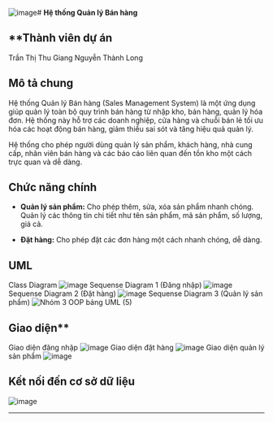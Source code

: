 ![image](https://github.com/user-attachments/assets/840ec072-1e57-4e0e-80dc-bc050e8ce625)# **Hệ thống Quản lý Bán hàng**

## **Thành viên dự án
Trần Thị Thu Giang
Nguyễn Thành Long

## **Mô tả chung**

Hệ thống Quản lý Bán hàng (Sales Management System) là một ứng dụng giúp quản lý toàn bộ quy trình bán hàng từ nhập kho, bán hàng, quản lý hóa đơn. Hệ thống này hỗ trợ các doanh nghiệp, cửa hàng và chuỗi bán lẻ tối ưu hóa các hoạt động bán hàng, giảm thiểu sai sót và tăng hiệu quả quản lý. 

Hệ thống cho phép người dùng quản lý sản phẩm, khách hàng, nhà cung cấp, nhân viên bán hàng và các báo cáo liên quan đến tồn kho một cách trực quan và dễ dàng.

## **Chức năng chính**

- **Quản lý sản phẩm:** Cho phép thêm, sửa, xóa sản phẩm nhanh chóng. Quản lý các thông tin chi tiết như tên sản phẩm, mã sản phẩm, số lượng, giá cả.
  
- **Đặt hàng:** Cho phép đặt các đơn hàng một cách nhanh chóng, dễ dàng.

## **UML**
Class Diagram
![image](https://github.com/user-attachments/assets/65458d32-3a85-4306-b3bb-4dcf97cca452)
Sequense Diagram 1 (Đăng nhập)
![image](https://github.com/user-attachments/assets/77019eeb-7163-479e-8b47-1e22fbc7e555)
Sequense Diagram 2 (Đặt hàng)
![image](https://github.com/user-attachments/assets/76640593-0f67-48a7-8072-913b86a2dc94)
Sequense Diagram 3 (Quản lý sản phẩm)
![Nhóm 3 OOP bảng UML (5)](https://github.com/user-attachments/assets/1ab51b79-28c3-427c-8377-a749c27552bc)

## Giao diện**
Giao diện đăng nhập
![image](https://github.com/user-attachments/assets/ebda8f41-5a62-4d10-ac2d-77680f4fa99c)
Giao diện đặt hàng
![image](https://github.com/user-attachments/assets/af9219cc-b89c-4830-99b2-adf55a924147)
Giao diện quản lý sản phẩm
![image](https://github.com/user-attachments/assets/319974f5-1584-44aa-a0f0-fa793d588ea6)

## **Kết nối đến cơ sở dữ liệu**
![image](https://github.com/user-attachments/assets/5c69e70b-df75-4a92-884d-14fdbd192394)

---
